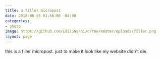 ```yaml
---
title: a filler micropost
date: 2018-06-05 01:56:00 -04:00
categories:
- photo
image: https://github.com/EmilSayahi/d/raw/master/uploads/filler.png
layout: page
---
```


this is a filler micropost. just to make it look like my website didn't die.

![ ](https://github.com/EmilSayahi/d/raw/master/uploads/filler.png)